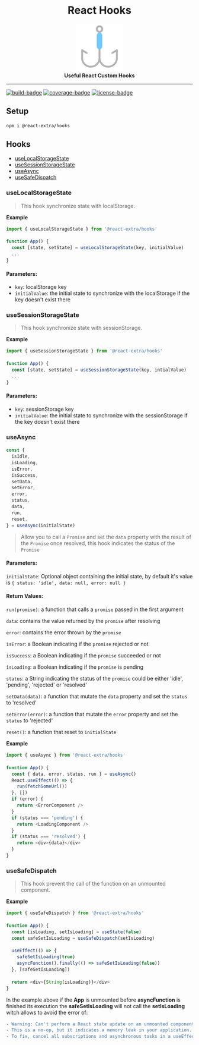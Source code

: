 <h1 align="center">React Hooks</h1>
<div align="center">
  <img alt="Hook" src="https://raw.githubusercontent.com/react-extra/hooks/main/hook.png" width="128">
</div>
<div align="center"><strong>Useful React Custom Hooks</strong></div>

<hr />

[![build-badge]][build]
[![coverage-badge]][coverage]
[![license-badge]][license]

## Setup

```bash
npm i @react-extra/hooks
```

## Hooks

- [useLocalStorageState](#uselocalstoragestate)
- [useSessionStorageState](#usesessionstoragestate)
- [useAsync](#useasync)
- [useSafeDispatch](#usesafedispatch)

### useLocalStorageState

> This hook synchronize state with localStorage.

**Example**

```javascript
import { useLocalStorageState } from '@react-extra/hooks'

function App() {
  const [state, setState] = useLocalStorageState(key, initialValue)
  ...
}
```
#### Parameters:
- `key`: localStorage key
- `initialValue`: the initial state to synchronize with the localStorage if the key doesn't exist there

### useSessionStorageState

> This hook synchronize state with sessionStorage.

**Example**

```javascript
import { useSessionStorageState } from '@react-extra/hooks'

function App() {
  const [state, setState] = useSessionStorageState(key, intialValue)
  ...
}
```
#### Parameters:
- `key`: sessionStorage key
- `initialValue`: the initial state to synchronize with the sessionStorage if the key doesn't exist there


### useAsync

```javascript
const {
  isIdle,
  isLoading,
  isError,
  isSuccess,
  setData,
  setError,
  error,
  status,
  data,
  run,
  reset,
} = useAsync(initialState)
```

> Allow you to call a `Promise` and set the `data` property with the result of the `Promise` once resolved, this hook indicates the status of the `Promise`

#### Parameters:

`initialState`: Optional object containing the initial state, by default it's value is `{ status: 'idle', data: null, error: null }`

#### Return Values:

`run(promise)`: a function that calls a `promise` passed in the first argument

`data`: contains the value returned by the `promise` after resolving

`error`: contains the error thrown by the `promise`

`isError`: a Boolean indicating if the `promise` rejected or not

`isSuccess`: a Boolean indicating if the `promise` succeeded or not

`isLoading`: a Boolean indicating if the `promise` is pending

`status`: a String indicating the status of the `promise` could be either 'idle', 'pending', 'rejected' or 'resolved'

`setData(data)`: a function that mutate the `data` property and set the `status` to 'resolved'

`setError(error)`: a function that mutate the `error` property and set the `status` to 'rejected'

`reset()`: a function that reset to `initialState`

**Example**

```javascript
import { useAsync } from '@react-extra/hooks'

function App() {
  const { data, error, status, run } = useAsync()
  React.useEffect(() => {
    run(fetchSomeUrl())
  }, [])
  if (error) {
    return <ErrorComponent />
  }
  if (status === 'pending') {
    return <LoadingComponent />
  }
  if (status === 'resolved') {
    return <div>{data}</div>
  }
}
```

### useSafeDispatch

> This hook prevent the call of the function on an unmounted component.

**Example**

```javascript
import { useSafeDispatch } from '@react-extra/hooks'

function App() {
  const [isLoading, setIsLoading] = useState(false)
  const safeSetIsLoading = useSafeDispatch(setIsLoading)

  useEffect(() => {
    safeSetIsLoading(true)
    asyncFunction().finally(() => safeSetIsLoading(false))
  }, [safeSetIsLoading])

  return <div>{String(isLoading)}</div>
}
```

In the example above if the **App** is unmounted before **asyncFunction** is finished its execution the **safeSetIsLoading** will not call the **setIsLoading** witch allows to avoid the error of:

```diff
- Warning: Can't perform a React state update on an unmounted component.
- This is a no-op, but it indicates a memory leak in your application.
- To fix, cancel all subscriptions and asynchronous tasks in a useEffect cleanup function`.
```

<!-- links -->

[build]: https://github.com/react-extra/hooks/actions/workflows/cd.yml
[build-badge]: https://img.shields.io/github/workflow/status/react-extra/hooks/cd?style=flat-square
[license]: https://github.com/react-extra/hooks/blob/main/LICENSE
[license-badge]: https://img.shields.io/github/license/react-extra/hooks?color=blue&style=flat-square
[coverage-badge]: https://img.shields.io/codecov/c/github/react-extra/hooks?style=flat-square
[coverage]: https://codecov.io/gh/react-extra/hooks

<!-- links -->

